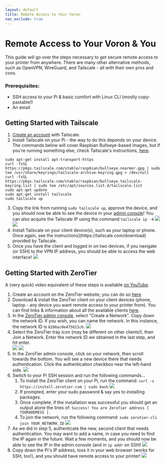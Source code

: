 ```yaml
---
layout: default
title: Remote Access to Your Voron
nav_exclude: true
---
```


# Remote Access to Your Voron & You

This guide will go over the steps necessary to get secure remote access to your printer from anywhere.
There are many other alternative methods, such as OpenVPN, WireGuard, and Tailscale - all with their own pros and cons.

### Prerequisites:

- SSH access to your Pi & basic comfort with Linux CLI (mostly copy-pastable!)
- An email

## Getting Started with Tailscale

1. [Create an account](https://login.tailscale.com/start) with Tailscale.
2. Install Tailscale on your Pi - the way to do this depends on your device. The commands below will cover Raspbian Bullseye-based images, but if you're running something else, check Tailscale's instructions, [here](https://tailscale.com/download).

```
sudo apt-get install apt-transport-https
curl -fsSL https://pkgs.tailscale.com/stable/raspbian/bullseye.noarmor.gpg | sudo tee /usr/share/keyrings/tailscale-archive-keyring.gpg > /dev/null
curl -fsSL https://pkgs.tailscale.com/stable/raspbian/bullseye.tailscale-keyring.list | sudo tee /etc/apt/sources.list.d/tailscale.list
sudo apt-get update
sudo apt-get install tailscale
sudo tailscale up
```

3. Copy the link from running `sudo tailscale up`, approve the device, and you should now be able to see the device in your [admin console](https://login.tailscale.com/admin/machines)! You can also acquire the Tailscale IP using the command `tailscale ip -4`
   ![](images/RemoteAccessToYourVoron/Tailscale/step3-1.png)
   ![](images/RemoteAccessToYourVoron/Tailscale/step3-2.png)
4. Install Tailscale on your client device(s), such as your laptop or phone. Once again, see the instructions](https\://tailscale.com/download) provided by Tailscale.
5. Once you have the client and logged in on two devices, if you navigate (or SSH) to the VPN IP address, you should be able to access the web interface!
   ![](images/RemoteAccessToYourVoron/Tailscale/step5.png)

## Getting Started with ZeroTier

A (very quick) video equivalent of these steps is available [on YouTube](https://www.youtube.com/watch?v=T6L9Kx5R8BE).

1. Create an account on the ZeroTier website, you can do so [here](https://my.zerotier.com/login).
2. Download & install the ZeroTier client on your client devices (phone, laptop - any device you want remote access to your printer from). You can find links & information about all the available clients [here](https://www.zerotier.com/download/).
3. In the [ZeroTier admin console](https://my.zerotier.com/network), select "Create a Network". Copy down the network ID. If you wish, you can name the network. In this instance, the network ID is `8286ac0e475621c6`.
   ![](images/RemoteAccessToYourVoron/ZeroTier/step3.png)
4. Select the ZeroTier tray icon (may be different on other clients!), then Join a Network. Enter the network ID we obtained in the last step, and hit enter.\
   ![](images/RemoteAccessToYourVoron/ZeroTier/step4-1.png) ![](images/RemoteAccessToYourVoron/ZeroTier/step4-2.png)
5. In the ZeroTier admin console, click on your network, then scroll towards the bottom. You will see a new device there that needs authentication. Click the authentication checkbox near the left-hand side.
   ![](images/RemoteAccessToYourVoron/ZeroTier/step5.png)
6. Switch to your Pi SSH session and run the following commands...
   1. To install the ZeroTier client on your Pi, run the command: `curl -s https://install.zerotier.com | sudo bash`
      ![](images/RemoteAccessToYourVoron/ZeroTier/step6-1.png)
   2. If prompted, enter your sudo password & say yes to installing packages.
   3. Once complete, if the installation was successful you should get an output alone the lines of: `Success! You are ZeroTier address [ YOURADDRESS ].`
   4. To join the network, run the following command: `sudo zerotier-cli join YOUR_NETWORK_ID`
      ![](images/RemoteAccessToYourVoron/ZeroTier/step6-2.png)
7. As we did in step 5, authenticate the new, second client that needs authentication. You may want to add a name, in case you need to find the IP again in the future. Wait a few moments, and you should now be able to see the IP in the admin console (and in `ip addr` on SSH)
   ![](images/RemoteAccessToYourVoron/ZeroTier/step7.png)
8. Copy down the Pi's IP address, toss it in your web browser (works for SSH, too!), and you should have remote access to your printer!
   ![](images/RemoteAccessToYourVoron/ZeroTier/step8.png)
